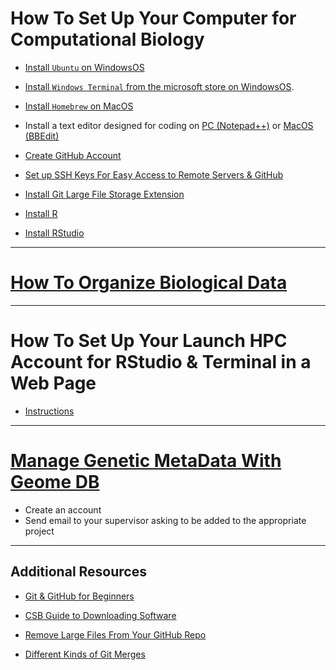 # How To Set Up Your Computer for Computational Biology

* [Install `Ubuntu` on WindowsOS](install_wsl_ubuntu.md)

* [Install `Windows Terminal` from the microsoft store on WindowsOS](https://learn.microsoft.com/en-us/windows/terminal/install).

* [Install `Homebrew` on MacOS](https://brew.sh/)

* Install a text editor designed for coding on [PC (Notepad++)](https://notepad-plus-plus.org/downloads/) or [MacOS (BBEdit)](https://www.barebones.com/products/textwrangler/download.html)

* [Create GitHub Account](howto_github_acct.md)

* [Set up SSH Keys For Easy Access to Remote Servers & GitHub](howto_sshkeys.md)

* [Install Git Large File Storage Extension](install_git_lfs.md)

* [Install R](install_r.md)

* [Install RStudio](install_rstudio.md)

---

# [How To Organize Biological Data](howto_organize_data.md)

---

# How To Set Up Your Launch HPC Account for RStudio & Terminal in a Web Page

* [Instructions](https://hprc.tamu.edu/kb/Quick-Start/Launch/)

---

# [Manage Genetic MetaData With Geome DB](https://geome-db.org/)

* Create an account
* Send email to your supervisor asking to be added to the appropriate project

---

## Additional Resources

* [Git & GitHub for Beginners](https://www.freecodecamp.org/news/git-and-github-for-beginners/)

* [CSB Guide to Downloading Software](https://computingskillsforbiologists.com/setup/)

* [Remove Large Files From Your GitHub Repo](rm_lg_files.md)
  
* [Different Kinds of Git Merges](https://lukemerrett.com/different-merge-types-in-git/)


